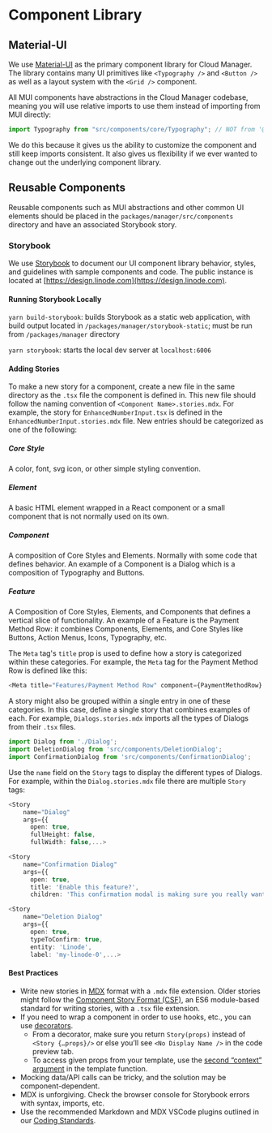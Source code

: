 # Component Library

## Material-UI

We use [Material-UI](https://material-ui.com/) as the primary component library for Cloud Manager. The library contains many UI primitives like `<Typography />` and `<Button />` as well as a layout system with the `<Grid />` component.

All MUI components have abstractions in the Cloud Manager codebase, meaning you will use relative imports to use them instead of importing from MUI directly:

```ts
import Typography from "src/components/core/Typography"; // NOT from '@mui/material/Typography'
```

We do this because it gives us the ability to customize the component and still keep imports consistent. It also gives us flexibility if we ever wanted to change out the underlying component library.

## Reusable Components

Reusable components such as MUI abstractions and other common UI elements should be placed in the `packages/manager/src/components` directory and have an associated Storybook story.

### Storybook

We use [Storybook](https://storybook.js.org/) to document our UI component library behavior, styles, and guidelines with sample components and code. The public instance is located at [https://design.linode.com](https://design.linode.com).

#### Running Storybook Locally

`yarn build-storybook`: builds Storybook as a static web application, with build output located in `/packages/manager/storybook-static`; must be run from `/packages/manager` directory

`yarn storybook`: starts the local dev server at `localhost:6006`

#### Adding Stories

To make a new story for a component, create a new file in the same directory as the `.tsx` file the component is defined in. This new file should follow the naming convention of `<Component Name>.stories.mdx`.
For example, the story for `EnhancedNumberInput.tsx` is defined in the `EnhancedNumberInput.stories.mdx` file. New entries should be categorized as one of the following:

##### Core Style
A color, font, svg icon, or other simple styling convention.
##### Element
A basic HTML element wrapped in a React component or a small component that is not normally used on its own.
##### Component
A composition of Core Styles and Elements. Normally with some code that defines behavior. An example of a Component is a Dialog which is a composition of Typography and Buttons.
##### Feature
A Composition of Core Styles, Elements, and Components that defines a vertical slice of functionality. An example of a Feature is the Payment Method Row: it combines Components, Elements, and Core Styles like Buttons, Action Menus, Icons, Typography, etc.

The `Meta` tag's `title` prop is used to define how a story is categorized within these categories. For example, the `Meta` tag for the Payment Method Row is defined like this:
```ts
<Meta title="Features/Payment Method Row" component={PaymentMethodRow} />
```

A story might also be grouped within a single entry in one of these categories. In this case, define a single story that combines examples of each. For example, `Dialogs.stories.mdx` imports all the types of Dialogs from their `.tsx` files. 

```ts
import Dialog from './Dialog';
import DeletionDialog from 'src/components/DeletionDialog';
import ConfirmationDialog from 'src/components/ConfirmationDialog';
```

Use the `name` field on the `Story` tags to display the different types of Dialogs. For example, within the `Dialog.stories.mdx` file there are multiple `Story` tags:

```ts
<Story
    name="Dialog"
    args={{
      open: true,
      fullHeight: false,
      fullWidth: false,...>
```
```ts
<Story
    name="Confirmation Dialog"
    args={{
      open: true,
      title: 'Enable this feature?',
      children: 'This confirmation modal is making sure you really want to do this.',...>
```
```ts
<Story
    name="Deletion Dialog"
    args={{
      open: true,
      typeToConfirm: true,
      entity: 'Linode',
      label: 'my-linode-0',...>
```
#### Best Practices

- Write new stories in [MDX](https://storybook.js.org/docs/react/api/mdx) format with a `.mdx` file extension. Older stories might follow the [Component Story Format (CSF)](https://storybook.js.org/docs/react/api/csf), an ES6 module-based standard for writing stories, with a `.tsx` file extension.
- If you need to wrap a component in order to use hooks, etc., you can use [decorators](https://storybook.js.org/docs/react/writing-stories/decorators).
  - From a decorator, make sure you return `Story(props)` instead of `<Story {…props}/>` or else you’ll see `<No Display Name />` in the code preview tab.
  - To access given props from your template, use the [second “context” argument](https://github.com/linode/manager/pull/8060/files#diff-c7a7ccf5bc5311daaff07fd6fd33a40e4e73a06b4df8a337f9ce94f0577fdceeR13) in the template function.
- Mocking data/API calls can be tricky, and the solution may be component-dependent.
- MDX is unforgiving. Check the browser console for Storybook errors with syntax, imports, etc.
- Use the recommended Markdown and MDX VSCode plugins outlined in our [Coding Standards](./13-coding-standards.md).
